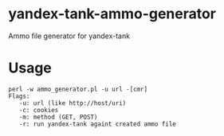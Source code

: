 yandex-tank-ammo-generator
==========================

Ammo file generator for yandex-tank

Usage
=====

```
perl -w ammo_generator.pl -u url -[cmr]
Flags:
   -u: url (like http://host/uri)
   -c: cookies
   -m: method (GET, POST)
   -r: run yandex-tank againt created ammo file
```
